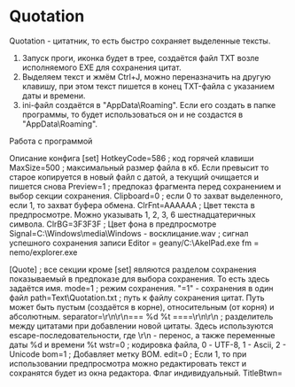 # Quotation


Quotation - цитатник, то есть быстро сохраняет выделенные тексты.

1. Запуск проги, иконка будет в трее, создаётся файл TXT возле исполняемого EXE для сохранения цитат.
2.  Выделяем текст и жмём Ctrl+J, можно переназначить на другую клавишу, при этом текст пишется в конец TXT-файла с указанием даты и времени.
3. ini-файл создаётся в "AppData\Roaming". Если его создать в папке программы, то будет использоваться он и не создастся в "AppData\Roaming".

Работа с программой

Описание конфига
[set]
HotkeyCode=586 ; код горячей клавиши
MaxSize=500 ; максимальный размер файла в кб. Если превысит то старое копируется в новый файл с датой, а текущий очищается и пишется снова
Preview=1 ; предпоказ фрагмента перед сохранением и выбор секции сохранения.
Clipboard=0 ; если 0 то захват выделенного, если 1, то захват буфера обмена.
ClrFnt=AAAAAA ; Цвет текста в предпросмотре. Можно указывать 1, 2, 3, 6 шестнадцатеричных символа.
ClrBG=3F3F3F ; Цвет фона в предпросмотре
Signal=C:\Windows\media\Windows - восклицание.wav ; сигнал успешного сохранения записи
Editor = geany/C:\AkelPad.exe
fm = nemo/explorer.exe

[Quote] ; все секции кроме [set] являются разделом сохранения показываемый в предпоказе для выбора сохранения. То есть здесь задаётся имя.
mode=1 ; режим сохранения. "=1" - сохранения в один файл
path=Text\Quotation.txt ; путь к файлу сохранения цитат. Путь может быть пустым (создаётся в корне), относительным (от корня) и абсолютным.
separator=\r\n\r\n=== %d %t ====\r\n\r\n ; разделитель между цитатами при добавлении новой цитаты. Здесь используются escape-последовательности, где \r\n - перенос, а также переменные даты %d и времени %t
wstr=0 ; кодировка файла, 0 - UTF-8, 1 - Ascii, 2 - Unicode
bom=1 ; Добавляет метку BOM.
edit=0 ; Если 1, то при использовании предпросмотра можно редактировать текст и сохранятся будет из окна редактора. Флаг индивидуальный.
TitleBtwn=<title>_|_<\title>_|_\r\n\r\n ; Добавляет заголовок взяв из содержимого между тегами. Здесь _|_ является раздлителем полей.

[PureBasic]
mode=2 ; режим сохранения. "=2" - сохранения в отдельные файлы
folder=%yyyy.%mm ; это способ задания папки, в данном случае год и месяц. Если будет указан день, то будут создаваться папки каждый день. Также можно указывать часы, минуты (ii, так как mm это месяцы), секунды
path=PureBasic ; путь где будут генерироваться папки и в них файлы. Путь может быть пустым (создаётся в корне), относительным (от корня) и абсолютным.
Ext=pb ; расширения файлов, чтобы удобно было открывать, если это куски кода. 
wstr=0 ; кодировка файла, 0 - UTF-8, 1 - Ascii, 2 - Unicode
bom=1 ; Добавляет метку BOM. Например для html-файлов метка BOM не нужна, при этом кодировка UTF-8 и указывается в html-файле.
edit=0 ; Если 1, то при использовании предпросмотра можно редактировать текст и сохранятся будет из окна редактора. Флаг индивидуальный.
genname=0 ; генератор имени файла. 0 - запрос имени, 1 - дата и время является именем файла, 2 - счётчик от 1 и далее. Если указано имя уже существующео файла при =0, то будет добавлен индекс, например name_1, name_2 и т.д. 

Можно создать несколько секций с режимами 1 и 2, но со своими путями, расширениями файлов и т.д. Например можно сделать ещё раздел для AutoIt3 с режимом 2 и тогда фрагменты кода AutoIt3 и PureBasic будут сохранятся в свои папки, а не в общую кучу.


<img width="642" height="258" alt="Image" src="https://github.com/user-attachments/assets/fd0660a7-9d57-4485-88d0-55ec770da008" />
<img width="606" height="280" alt="Image" src="https://github.com/user-attachments/assets/8336e35d-2ed7-4c29-8894-d0381490b426" />
<img width="282" height="327" alt="Image" src="https://github.com/user-attachments/assets/215866c4-72e1-4462-9aa8-7ac0732fd43c" />
